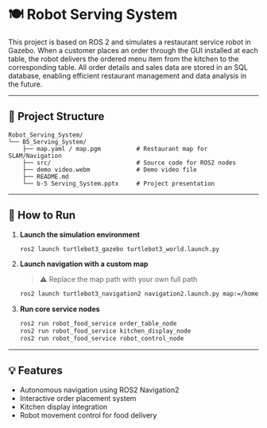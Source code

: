 
# 🍽️ Robot Serving System

This project is based on ROS 2 and simulates a restaurant service robot in Gazebo. When a customer places an order through the GUI installed at each table, the robot delivers the ordered menu item from the kitchen to the corresponding table. All order details and sales data are stored in an SQL database, enabling efficient restaurant management and data analysis in the future.

---

## 📁 Project Structure

```
Robot_Serving_System/
└── B5_Serving_System/
    ├── map.yaml / map.pgm          # Restaurant map for SLAM/Navigation
    ├── src/                        # Source code for ROS2 nodes
    ├── demo video.webm             # Demo video file
    ├── README.md
    └── b-5 Serving_System.pptx     # Project presentation
```

---

## 🚀 How to Run

1. **Launch the simulation environment**  
   ```bash
   ros2 launch turtlebot3_gazebo turtlebot3_world.launch.py
   ```

2. **Launch navigation with a custom map**  
   > ⚠️ Replace the map path with your own full path  
   ```bash
   ros2 launch turtlebot3_navigation2 navigation2.launch.py map:=/home/your_name/map.yaml
   ```

3. **Run core service nodes**
   ```bash
   ros2 run robot_food_service order_table_node
   ros2 run robot_food_service kitchen_display_node
   ros2 run robot_food_service robot_control_node
   ```

---

## 💡 Features

- Autonomous navigation using ROS2 Navigation2
- Interactive order placement system
- Kitchen display integration
- Robot movement control for food delivery
